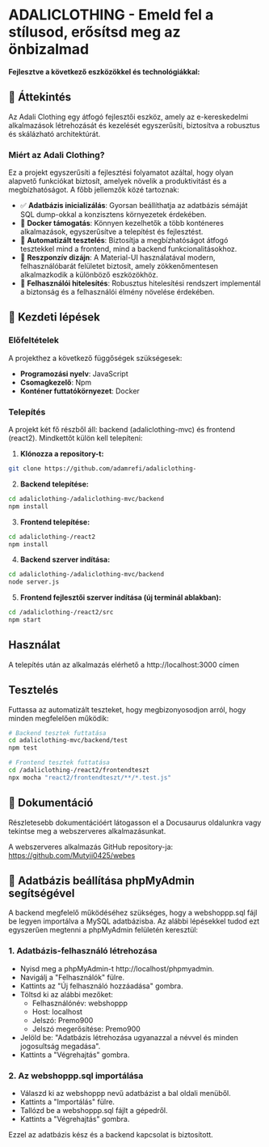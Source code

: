 # ADALICLOTHING - Emeld fel a stílusod, erősítsd meg az önbizalmad

**Fejlesztve a következő eszközökkel és technológiákkal:**

## 📝 Áttekintés

Az Adali Clothing egy átfogó fejlesztői eszköz, amely az e-kereskedelmi alkalmazások létrehozását és kezelését egyszerűsíti, biztosítva a robusztus és skálázható architektúrát.

### Miért az Adali Clothing?

Ez a projekt egyszerűsíti a fejlesztési folyamatot azáltal, hogy olyan alapvető funkciókat biztosít, amelyek növelik a produktivitást és a megbízhatóságot. A főbb jellemzők közé tartoznak:

- ✅ **Adatbázis inicializálás**: Gyorsan beállíthatja az adatbázis sémáját SQL dump-okkal a konzisztens környezetek érdekében.
- 🐳 **Docker támogatás**: Könnyen kezelhetők a több konténeres alkalmazások, egyszerűsítve a telepítést és fejlesztést.
- 🧪 **Automatizált tesztelés**: Biztosítja a megbízhatóságot átfogó tesztekkel mind a frontend, mind a backend funkcionalitásokhoz.
- 📱 **Reszponzív dizájn**: A Material-UI használatával modern, felhasználóbarát felületet biztosít, amely zökkenőmentesen alkalmazkodik a különböző eszközökhöz.
- 🔐 **Felhasználói hitelesítés**: Robusztus hitelesítési rendszert implementál a biztonság és a felhasználói élmény növelése érdekében.

## 🚀 Kezdeti lépések

### Előfeltételek

A projekthez a következő függőségek szükségesek:
- **Programozási nyelv**: JavaScript
- **Csomagkezelő**: Npm
- **Konténer futtatókörnyezet**: Docker

### Telepítés

A projekt két fő részből áll: backend (adaliclothing-mvc) és frontend (react2). Mindkettőt külön kell telepíteni:

1. **Klónozza a repository-t:**
```bash
git clone https://github.com/adamrefi/adaliclothing-
```

2. **Backend telepítése:**
```bash
cd adaliclothing-/adaliclothing-mvc/backend
npm install
```

3. **Frontend telepítése:**
```bash
cd adaliclothing-/react2
npm install
```

4. **Backend szerver indítása:**
```bash
cd adaliclothing-/adaliclothing-mvc/backend
node server.js
```

5. **Frontend fejlesztői szerver indítása (új terminál ablakban):**
```bash
cd /adaliclothing-/react2/src
npm start
```

## Használat

A telepítés után az alkalmazás elérhető a http://localhost:3000 címen

## Tesztelés

Futtassa az automatizált teszteket, hogy megbizonyosodjon arról, hogy minden megfelelően működik:

```bash
# Backend tesztek futtatása
cd adaliclothing-mvc/backend/test
npm test

# Frontend tesztek futtatása
cd /adaliclothing-/react2/frontendteszt
npx mocha "react2/frontendteszt/**/*.test.js"
```

## 📖 Dokumentáció

Részletesebb dokumentációért látogasson el a Docusaurus oldalunkra vagy tekintse meg a webszerveres alkalmazásunkat.

A webszerveres alkalmazás GitHub repository-ja: https://github.com/Mutyii0425/webes

## 📂 Adatbázis beállítása phpMyAdmin segítségével

A backend megfelelő működéséhez szükséges, hogy a webshoppp.sql fájl be legyen importálva a MySQL adatbázisba. Az alábbi lépésekkel tudod ezt egyszerűen megtenni a phpMyAdmin felületén keresztül:

### 1. Adatbázis-felhasználó létrehozása
- Nyisd meg a phpMyAdmin-t http://localhost/phpmyadmin.
- Navigálj a "Felhasználók" fülre.
- Kattints az "Új felhasználó hozzáadása" gombra.
- Töltsd ki az alábbi mezőket:
  - Felhasználónév: webshoppp
  - Host: localhost
  - Jelszó: Premo900
  - Jelszó megerősítése: Premo900
- Jelöld be: "Adatbázis létrehozása ugyanazzal a névvel és minden jogosultság megadása".
- Kattints a "Végrehajtás" gombra.

### 2. Az webshoppp.sql importálása
- Válaszd ki az webshoppp nevű adatbázist a bal oldali menüből.
- Kattints a "Importálás" fülre.
- Tallózd be a webshoppp.sql fájlt a gépedről.
- Kattints a "Végrehajtás" gombra.

Ezzel az adatbázis kész és a backend kapcsolat is biztosított.
